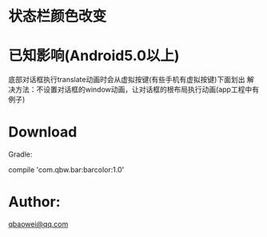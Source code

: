 # 状态栏颜色改变


# 已知影响(Android5.0以上)


底部对话框执行translate动画时会从虚拟按键(有些手机有虚拟按键)下面划出
解决方法：不设置对话框的window动画，让对话框的根布局执行动画(app工程中有例子)


# Download


Gradle:


compile 'com.qbw.bar:barcolor:1.0'


# Author:


qbaowei@qq.com

